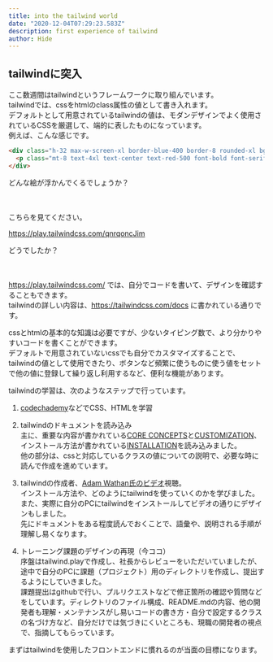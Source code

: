 ```yaml
---
title: into the tailwind world
date: "2020-12-04T07:29:23.583Z"
description: first experience of tailwind
author: Hide
---
```


## tailwindに突入

ここ数週間はtailwindというフレームワークに取り組んでいます。  
tailwindでは、cssをhtmlのclass属性の値として書き入れます。  
デフォルトとして用意されているtailwindの値は、モダンデザインでよく使用されているCSSを厳選して、端的に表したものになっています。  
例えば、こんな感じです。  
```html
<div class="h-32 max-w-screen-xl border-blue-400 border-8 rounded-xl bg-green-50">
  <p class="mt-8 text-4xl text-center text-red-500 font-bold font-serif">hello world</p>
</div>
```
どんな絵が浮かんでくるでしょうか？  
<br><br>  
  
こちらを見てください。  
  
https://play.tailwindcss.com/qnrqoncJim  
  
  
どうでしたか？  
  
<br><br>
https://play.tailwindcss.com/ では、自分でコードを書いて、デザインを確認することもできます。  
tailwindの詳しい内容は、https://tailwindcss.com/docs に書かれている通りです。  
  
cssとhtmlの基本的な知識は必要ですが、少ないタイピング数で、より分かりやすいコードを書くことができます。  
デフォルトで用意されていないcssでも自分でカスタマイズすることで、tailwindの値として使用できたり、ボタンなど頻繁に使うものに使う値をセットで他の値に登録して繰り返し利用するなど、便利な機能があります。  
  
  
tailwindの学習は、次のようなステップで行っています。  
1. [codechademy](https://www.codecademy.com/)などでCSS、HTMLを学習

2. tailwindのドキュメントを読み込み  
主に、重要な内容が書かれている[CORE CONCEPTS](https://tailwindcss.com/docs/utility-first)と[CUSTOMIZATION](https://tailwindcss.com/docs/configuration)、インストール方法が書かれている[INSTALLATION](https://tailwindcss.com/docs/installation)を読み込みました。  
他の部分は、cssと対応しているクラスの値についての説明で、必要な時に読んで作成を進めています。

3. tailwindの作成者、[Adam Wathan氏のビデオ](https://www.youtube.com/watch?v=21HuwjmuS7A)視聴。  
インストール方法や、どのようにtailwindを使っていくのかを学びました。  
また、実際に自分のPCにtailwindをインストールしてビデオの通りにデザインもしました。  
先にドキュメントをある程度読んでおくことで、語彙や、説明される手順が理解し易くなります。  

4. トレーニング課題のデザインの再現（今ココ）  
序盤はtailwind.playで作成し、社長からレビューをいただいていましたが、途中で自分のPCに課題（プロジェクト）用のディレクトリを作成し、提出するようにしていきました。  
課題提出はgithubで行い、プルリクエストなどで修正箇所の確認や質問などをしています。ディレクトリのファイル構成、README.mdの内容、他の開発者も理解・メンテナンスがし易いコードの書き方・自分で設定するクラスの名づけ方など、自分だけでは気づきにくいところも、現職の開発者の視点で、指摘してもらっています。  
  
  
まずはtailwindを使用したフロントエンドに慣れるのが当面の目標になります。
